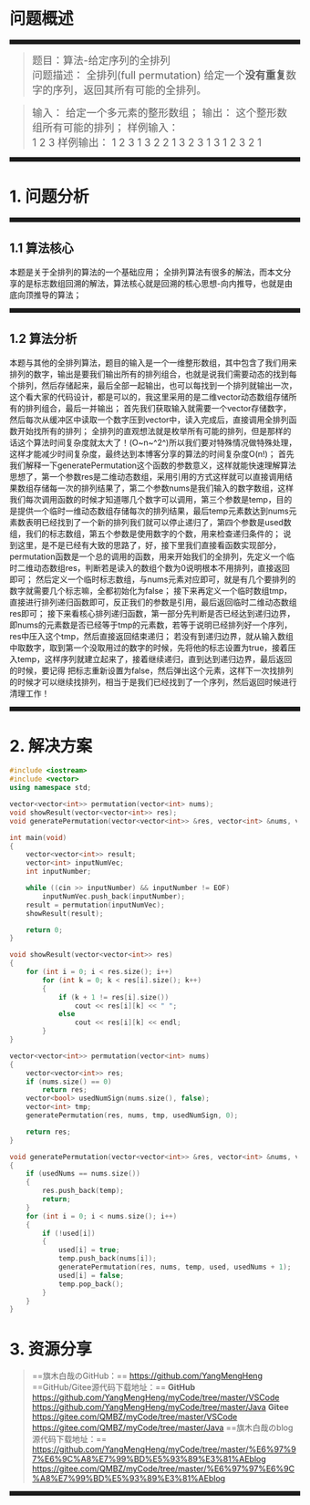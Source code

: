 # 问题概述
<hr style=" border:solid; width:100%; height:2px;" color=#000000 size=1">

> <font size=4>题目：算法-给定序列的全排列<br />
> 问题描述：
	全排列(full permutation)
	给定一个**没有重复**数字的序列，返回其所有可能的全排列。
</font>

> <font size=4>输入：
	给定一个多元素的整形数组；
> 输出：
		这个整形数组所有可能的排列；
> 样例输入： 	
> 1 2 3
> 样例输出： 
1 2 3
    1 3 2
    2 1 3
    2 3 1
    3 1 2
    3 2 1
</font>
<hr style=" border:solid; width:100%; height:2px;" color=#000000 size=1">

# 1. 问题分析

<hr style=" border:solid; width:100%; height:2px;" color=#000000 size=1">

## 1.1 算法核心
本题是关于全排列的算法的一个基础应用；
全排列算法有很多的解法，而本文分享的是标志数组回溯的解法，算法核心就是回溯的核心思想-向内推导，也就是由底向顶推导的算法；

<hr style=" border:solid; width:100%; height:2px;" color=#000000 size=1">

## 1.2 算法分析
本题与其他的全排列算法，题目的输入是一个一维整形数组，其中包含了我们用来排列的数字，输出是要我们输出所有的排列组合，也就是说我们需要动态的找到每个排列，然后存储起来，最后全部一起输出，也可以每找到一个排列就输出一次，这个看大家的代码设计，都是可以的，我这里采用的是二维vector动态数组存储所有的排列组合，最后一并输出；
首先我们获取输入就需要一个vector存储数字，然后每次从缓冲区中读取一个数字压到vector中，读入完成后，直接调用全排列函数开始找所有的排列；
全排列的直观想法就是枚举所有可能的排列，但是那样的话这个算法时间复杂度就太大了！(O~n~^2^)所以我们要对特殊情况做特殊处理，这样才能减少时间复杂度，最终达到本博客分享的算法的时间复杂度O(n!)；
首先我们解释一下generatePermutation这个函数的参数意义，这样就能快速理解算法思想了，第一个参数res是二维动态数组，采用引用的方式这样就可以直接调用结果数组存储每一次的排列结果了，第二个参数nums是我们输入的数字数组，这样我们每次调用函数的时候才知道哪几个数字可以调用，第三个参数是temp，目的是提供一个临时一维动态数组存储每次的排列结果，最后temp元素数达到nums元素数表明已经找到了一个新的排列我们就可以停止递归了，第四个参数是used数组，我们的标志数组，第五个参数是使用数字的个数，用来检查递归条件的；
说到这里，是不是已经有大致的思路了，好，接下里我们直接看函数实现部分，permutation函数是一个总的调用的函数，用来开始我们的全排列，先定义一个临时二维动态数组res，判断若是读入的数组个数为0说明根本不用排列，直接返回即可；
然后定义一个临时标志数组，与nums元素对应即可，就是有几个要排列的数字就需要几个标志嘛，全都初始化为false；
接下来再定义一个临时数组tmp，直接进行排列递归函数即可，反正我们的参数是引用，最后返回临时二维动态数组res即可；
接下来看核心排列递归函数，第一部分先判断是否已经达到递归边界，即nums的元素数是否已经等于tmp的元素数，若等于说明已经排列好一个序列，res中压入这个tmp，然后直接返回结束递归；
若没有到递归边界，就从输入数组中取数字，取到第一个没取用过的数字的时候，先将他的标志设置为true，接着压入temp，这样序列就建立起来了，接着继续递归，直到达到递归边界，最后返回的时候，要记得
把标志重新设置为false，然后弹出这个元素，这样下一次找排列的时候才可以继续找排列，相当于是我们已经找到了一个序列，然后返回时候进行清理工作！
<hr style=" border:solid; width:100%; height:2px;" color=#000000 size=1">

# 2. 解决方案

```cpp
#include <iostream>
#include <vector>
using namespace std;

vector<vector<int>> permutation(vector<int> nums);
void showResult(vector<vector<int>> res);
void generatePermutation(vector<vector<int>> &res, vector<int> &nums, vector<int> &temp, vector<bool> &used, int usedNums);

int main(void)
{
	vector<vector<int>> result;
	vector<int> inputNumVec;
	int inputNumber;

	while ((cin >> inputNumber) && inputNumber != EOF)
		inputNumVec.push_back(inputNumber);
	result = permutation(inputNumVec);
	showResult(result);

	return 0;
}

void showResult(vector<vector<int>> res)
{
	for (int i = 0; i < res.size(); i++)
		for (int k = 0; k < res[i].size(); k++)
		{
			if (k + 1 != res[i].size())
				cout << res[i][k] << " ";
			else
				cout << res[i][k] << endl;
		}
}

vector<vector<int>> permutation(vector<int> nums)
{
	vector<vector<int>> res;
	if (nums.size() == 0)
		return res;
	vector<bool> usedNumSign(nums.size(), false);
	vector<int> tmp;
	generatePermutation(res, nums, tmp, usedNumSign, 0);

	return res;
}

void generatePermutation(vector<vector<int>> &res, vector<int> &nums, vector<int> &temp, vector<bool> &used, int usedNums)
{
	if (usedNums == nums.size())
	{
		res.push_back(temp);
		return;
	}
	for (int i = 0; i < nums.size(); i++)
	{
		if (!used[i])
		{
			used[i] = true;
			temp.push_back(nums[i]);
			generatePermutation(res, nums, temp, used, usedNums + 1);
			used[i] = false;
			temp.pop_back();
		}
	}
}
```


# 3. 资源分享
> ==旗木白哉のGitHub：==
> https://github.com/YangMengHeng
> ==GitHub/Gitee源代码下载地址：==
> **GitHub**
> https://github.com/YangMengHeng/myCode/tree/master/VSCode
> https://github.com/YangMengHeng/myCode/tree/master/Java
> **Gitee**
> https://gitee.com/QMBZ/myCode/tree/master/VSCode
> https://gitee.com/QMBZ/myCode/tree/master/Java
> ==旗木白哉のblog源代码下载地址：==
>https://github.com/YangMengHeng/myCode/tree/master/%E6%97%97%E6%9C%A8%E7%99%BD%E5%93%89%E3%81%AEblog
>https://gitee.com/QMBZ/myCode/tree/master/%E6%97%97%E6%9C%A8%E7%99%BD%E5%93%89%E3%81%AEblog

<hr style=" border:solid; width:100%; height:2px;" color=#000000 size=1">